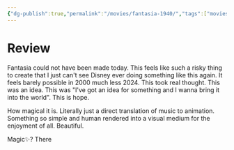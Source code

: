 ```yaml
---
{"dg-publish":true,"permalink":"/movies/fantasia-1940/","tags":["movies"],"created":"2024-06-04","updated":"2024-06-20"}
---
```



# Review

Fantasia could not have been made today. This feels like such a risky thing to create that I just can't see Disney ever doing something like this again. It feels barely possible in 2000 much less 2024. This took real thought. This was an idea. This was "I've got an idea for something and I wanna bring it into the world". This is hope.

How magical it is. Literally just a direct translation of music to animation. Something so simple and human rendered into a visual medium for the enjoyment of all. Beautiful.

Magic✨? There
